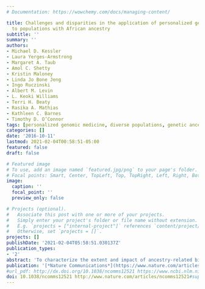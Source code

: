 ```yaml
---
# Documentation: https://wowchemy.com/docs/managing-content/

title: Challenges and disparities in the application of personalized genomic medicine
  to populations with African ancestry
subtitle: ''
summary: ''
authors:
- Michael D. Kessler
- Laura Yerges-Armstrong
- Margaret A. Taub
- Amol C. Shetty
- Kristin Maloney
- Linda Jo Bone Jeng
- Ingo Ruczinski
- Albert M. Levin
- L. Keoki Williams
- Terri H. Beaty
- Rasika A. Mathias
- Kathleen C. Barnes
- Timothy D. O’Connor
tags: [personalized genomic medicine, diverse populations, genetic ancestry, clinical genetics, disparities]
categories: []
date: '2016-10-11'
lastmod: 2021-02-04T00:58:51-05:00
featured: false
draft: false

# Featured image
# To use, add an image named `featured.jpg/png` to your page's folder.
# Focal points: Smart, Center, TopLeft, Top, TopRight, Left, Right, BottomLeft, Bottom, BottomRight.
image:
  caption: ''
  focal_point: ''
  preview_only: false

# Projects (optional).
#   Associate this post with one or more of your projects.
#   Simply enter your project's folder or file name without extension.
#   E.g. `projects = ["internal-project"]` references `content/project/deep-learning/index.md`.
#   Otherwise, set `projects = []`.
projects: []
publishDate: '2021-02-04T05:58:51.030137Z'
publication_types:
- '2'
abstract: 'To characterize the extent and impact of ancestry-related biases in precision genomic medicine, we use 642 whole-genome sequences from the Consortium on Asthma among African-ancestry Populations in the Americas (CAAPA) project to evaluate typical filters and databases. We find significant correlations between estimated African ancestry proportions and the number of variants per individual in all variant classification sets but one. The source of these correlations is highlighted in more detail by looking at the interaction between filtering criteria and the ClinVar and Human Gene Mutation databases. ClinVar’s correlation, representing African ancestry-related bias, has changed over time amidst monthly updates, with the most extreme switch happening between March and April of 2014 (r=0.733 to r=−0.683). We identify 68 SNPs as the major drivers of this change in correlation. As long as ancestry-related bias when using these clinical databases is minimally recognized, the genetics community will face challenges with implementation, interpretation and cost-effectiveness when treating minority populations.'
publication: '[*Nature Communications*](https://www.nature.com/articles/ncomms12521)'
#url_pdf: http://dx.doi.org/10.1038/ncomms12521 https://www.ncbi.nlm.nih.gov/pmc/articles/PMC5062569/pdf/ncomms12521.pdf
doi: 10.1038/ncomms12521 http://www.nature.com/articles/ncomms12521#supplementary-information
---
```

